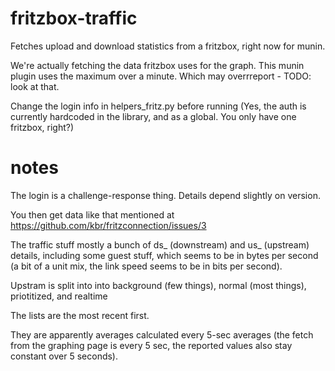 # fritzbox-traffic

Fetches upload and download statistics from a fritzbox, right now for munin.

We're actually fetching the data fritzbox uses for the graph.
This munin plugin uses the maximum over a minute. 
Which may overrreport - TODO: look at that.


Change the login info in helpers_fritz.py before running
(Yes, the auth is currently hardcoded in the library, and as a global. You only have one fritzbox, right?)

# notes

The login is a challenge-response thing. Details depend slightly on version.


You then get data like that mentioned at https://github.com/kbr/fritzconnection/issues/3

The traffic stuff mostly a bunch of ds_ (downstream) and us_ (upstream) details, including some guest stuff, which seems to be in bytes per second (a bit of a unit mix, the link speed seems to be in bits per second).

Upstram is split into into background (few things), normal (most things), priotitized, and realtime

The lists are the most recent first.

They are apparently averages calculated every 5-sec averages (the fetch from the graphing page is every 5 sec, the reported values also stay constant over 5 seconds).
